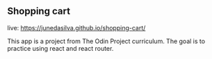 ## Shopping cart

live: https://junedasilva.github.io/shopping-cart/

This app is a project from The Odin Project curriculum.
The goal is to practice using react and react router.
